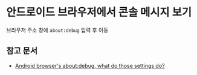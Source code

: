 # 안드로이드 브라우저에서 콘솔 메시지 보기

브라우저 주소 창에 `about:debug` 입력 후 이동

## 참고 문서

- [Android browser's about:debug, what do those settings do?](http://android.stackexchange.com/questions/5999/android-browsers-aboutdebug-what-do-those-settings-do)
